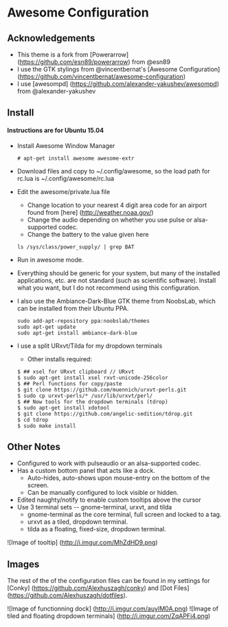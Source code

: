 # Awesome Configuration

## Acknowledgements

* This theme is a fork from [Powerarrow] (https://github.com/esn89/powerarrow) from @esn89
* I use the GTK stylings from @vincentbernat's [Awesome Configuration] (https://github.com/vincentbernat/awesome-configuration)
* I use [awesompd] (https://github.com/alexander-yakushev/awesompd) from @alexander-yakushev

## Install

#### Instructions are for Ubuntu 15.04

* Install Awesome Window Manager
    ```shell
    # apt-get install awesome awesome-extr
    ```

* Download files and copy to ~/.config/awesome, so the load path for rc.lua is ~/.config/awesome/rc.lua
* Edit the awesome/private.lua file
    * Change location to your nearest 4 digit area code for an airport found from [here] (http://weather.noaa.gov/)
    * Change the audio depending on whether you use pulse or alsa-supported codec.
    * Change the battery to the value given here
    ```shell
    ls /sys/class/power_supply/ | grep BAT
    ```

* Run in awesome mode.
* Everything should be generic for your system, but many of the installed applications, etc. are not standard (such as scientific software). Install what you want, but I do not recommend using this configuration.
* I also use the Ambiance-Dark-Blue GTK theme from NoobsLab, which can be installed from their Ubuntu PPA.
    ```
    sudo add-apt-repository ppa:noobslab/themes
    sudo apt-get update
    sudo apt-get install ambiance-dark-blue
    ```

* I use a split URxvt/Tilda for my dropdown terminals
    * Other installs required:
    ```shell
    $ ## xsel for URxvt clipboard // URxvt
    $ sudo apt-get install xsel rxvt-unicode-256color
    $ ## Perl functions for copy/paste
    $ git clone https://github.com/muennich/urxvt-perls.git
    $ sudo cp urxvt-perls/* /usr/lib/urxvt/perl/
    $ ## Now tools for the dropdown terminals (tdrop)
    $ sudo apt-get install xdotool
    $ git clone https://github.com/angelic-sedition/tdrop.git
    $ cd tdrop
    $ sudo make install
    ```

## Other Notes

* Configured to work with pulseaudio or an alsa-supported codec.
* Has a custom bottom panel that acts like a dock.
    * Auto-hides, auto-shows upon mouse-entry on the bottom of the screen.
    * Can be manually configured to lock visible or hidden.
* Edited naughty/notify to enable custom tooltips above the cursor
* Use 3 terminal sets -- gnome-terminal, urxvt, and tilda
    * gnome-terminal as the core terminal, full screen and locked to a tag.
    * urxvt as a tiled, dropdown terminal.
    * tilda as a floating, fixed-size, dropdown terminal.

![Image of tooltip]
(http://i.imgur.com/MhZdHD9.png)

## Images

The rest of the of the configuration files can be found in my settings for [Conky] (https://github.com/Alexhuszagh/conky) and [Dot Files] (https://github.com/Alexhuszagh/dotfiles).

![Image of functionning dock]
(http://i.imgur.com/auyIM0A.png)
![Image of tiled and floating dropdown terminals]
(http://i.imgur.com/ZqAPFi4.png)
